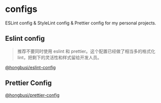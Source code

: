 # configs

ESLint config & StyleLint config & Prettier config for my personal projects.

## Eslint config

> 推荐不要同时使用 eslint 和 prettier。这个配置已经做了相当多的格式化 lint，把剩下的灵活性和样式留给开发人员。

[@hongbusi/eslint-config](./packages/eslint-config)

## Prettier Config

[@hongbusi/prettier-config](./packages/prettier-config)
